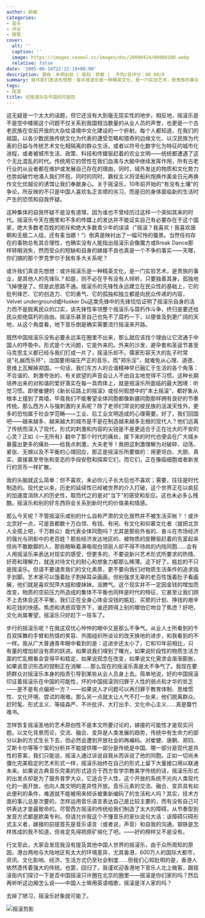```yaml
---
author: 颜峻
categories:
- 音乐
- 评论
- 随笔
cover:
  alt: ''
  caption: ''
  image: https://images.soomal.cc/images/doc/20090414/00000108.webp
  relative: false
date: '2005-06-14T22:32:19+08:00'
description: 源自：未明出处 | 版权：转载 |  平均/总评分：08.00/8
summary: 或许我们真该先想想：或许摇滚乐是一种精英文化，是一门实验艺术，是贵族的事业，是其他人的先锋队？如是，则不必在乎有没有人倾听，只要独善其身，孤独地飞掉便是了。但是此思路不通。摇滚乐的先锋性永远建立在民众性的基础上，它的批判锋芒、它的创造力、它的勇气、它的孤独和独立都是向民众传递的内容
tags:
- 摇滚
title: 论摇滚乐在中国的可能性
---
```


这无疑是一个太大的话题，但它还没有大到毫无现实性的地步。相反地，摇滚乐是不是空中楼阁这个问题不仅关系到我国相当数量的从业人员的声誉，也更是一个古老民族在空前开放的大杂烩语境中文化建设的一个折射。每个人都知道，在我们的祖国，以各少数民族传统文化为代表的遭受忽略和猎奇的边缘文化、以汉民族为代表的日益与传统艺术文化相隔离的群众生活，或者以符号化数字化为特征的城市化进程，或者被城市生活、政策、科技和传媒驱赶着的农业文明――统统都遭遇了这个无比混乱的时代。传统用它的惯性在我们血液与大脑中继续发挥作用，所有古老行业的从业者都在维护或发展自己存在的理由，同时，域外发达的物质和文化势力也势如破竹地涌入我们怀抱，同时的同时，霸权主义将坚船利炮换作美金日元再换作文化优越论的诱饵让我们奉献身心。关于摇滚乐，10年前开始的"有没有土壤"的争论，所反映的不只是中国人喜欢名正言顺的劣习，而是旧的身体面临新的生活时产生的恐慌和自我怀疑。





这种集体的自我怀疑不是没有道理，因为谁也不曾经历过这样一个突如其来的时代。摇滚乐今天在圈里和不多的传媒上的发达并不能证实自己有必要存在于这个国家，绝大多数老百姓的拒斥和绝大多数青少年的误读（"摇滚？我喜欢！我喜欢唐朝和无极二人组，还有麦当娜！"）倒真是映衬出了一幅可怜的蜃景。当然任何存在的事物总有其合理性，也确实没有人能指出摇滚乐会像魔方或Break Dance那样转眼消失，然而受众的短缺和自身的嫁接不良也真是一个不争的事实――天哪，你们搞的那个罗克罗尔于我有多大关系呢？





或许我们真该先想想：或许摇滚乐是一种精英文化，是一门实验艺术，是贵族的事业，是其他人的先锋队？如是，则不必在乎有没有人倾听，只要独善其身，孤独地飞掉便是了。但是此思路不通。摇滚乐的先锋性永远建立在民众性的基础上，它的批判锋芒、它的创造力、它的勇气、它的孤独和独立都是向民众传递的内容，Velvet underground或Husker Du这类先锋中的先锋恰恰证明了摇滚乐自身的活力而不是脱离民众的口实，该先锋性率领整个摇滚乐与腐朽作斗争，终归是要还给民众拒绝腐朽的自由。摇滚乐甚至自己也免不了腐朽一下，以便普及到更广阔的天地，从这个角度看，地下音乐倒是确实需要流行摇滚来开路。





既然中国摇滚乐没有必要永远呆在圈里不出来，那么就应该找个理由让它流通于中国人的呼吸中。形式是个大问题，它是外来的。外来的沙发、避孕套和圣诞节甚至马克思主义都已经与我们打成一片了，摇滚乐却不。儒家形容天大的乱子时常说"礼崩而乐坏"，治国要用端庄严正的音乐，而"郑乐淫"，就难免从心理、道德、思维上瓦解掉郑国。一句话，我们东方人的合谐精神早已融汇于生活的各个角落：不合谐的、刺激夸张的、有关欲望的声音会让人不由自主地觉得不习惯。这种长期培养出来的对和谐的爱好落实在每一具肉体上，就是摇滚乐所面临的最大困境：听觉习惯。即使崔健的《新长征路上的摇滚》或任何假想中的"本土摇滚"，都好象从根本上撞到了南墙，毕竟我们不能奢望全体同胞都像新疆同胞那样拥有良好的节奏传统。那么西方人与强刺激的关系呢？除了老师们常说的彼民族的活泼天性外，更多的恐怕属于社会学范畴――工业、后工业文明造成的心理需要。好了，我们回国吧――越来越多、越来越大的城市是不是在制造越来越多无根的现代人？他们远离了传统而深入了现代，形式的刺激和内容的尖锐是不是更适合于正在壮大的不安的心灵？正如《一无所有》戳中了那个时代的痛处，接下来的时代也便会在广大城乡暴露出更多的痛处――给我点刺激，大夫老爷！我把这刺激理解为对破碎、动荡、紧张、无根以及不平衡的心理回应，那正是摇滚乐所要做的：用更坦白、大胆、真实、直接甚至夸张和变态的手段安慰和探索它们，而它们，正在像癌细胞或者新发行的货币一样扩散。





我的头脑就这么简单：你不喜欢，未必你儿子长大后也不喜欢；需要，往往是时代制造的。现代史以来，历史的延续性已经被世界的介入打破，这个世界正在以疯狂的加速度消除人的历史性，取而代之的是对"当下"的感受和反应。这也未必多么残酷。摇滚乐和别的好东西将会关系到新时代的价值美和情感。





那么今天呢？不管摇滚乐或别的什么自称严肃的文化居然并不被生活买帐？！或许北京好一点，可是首都数十万白领、有钱、有闲、有文化和仰慕文化者（就把北京人全搭上吧，千万群众）能代表全体同胞吗？尤其是那些外省的、奋斗在市场经济的强光与阴影中的老百姓？那些经济发达地区的、被物质的皮鞭驱赶着的先富起来但尚不敢歇脚的人，那些眼瞅着满电视白领丽人却不得不待岗的内陆同胞……会有人用摇滚乐来表达对现实的感受，但更多的，不要说新兴艺术形式所要求的热情、好奇和理解力，就连对待文化的耐心和想象力都那么稀薄。这下好了，尴尬的不只是摇滚乐。但请不要谴责我们的文化素质，更不要向我们对物质生活条件的追求指手划脚。艺术家可以饿着肚子割掉耳朵画画，但别强求无辜的老百性饿着肚子看画展，他们就是喜欢倪萍大姐和傻妹妹。没脾气。这个现实并不一定因金钱的增加而改变，物质的空前压力所造成的集体不平衡也同样是时代的特征，它甚至让我们顾不上去体会这不平衡，我们正在全身心体会没钱的尴尬、买房的计划、挣钱的艰辛和花钱的快感。焦虑和诱惑双管齐下，谁还顾得上别的哪怕它吻合了焦虑？好吧，文化尚属奢望，摇滚乐只好赶下一班车了。





步行的摇滚乐呢？在我这双忧心忡忡的眼中又是那么不争气。从业人士所看到的千百双挥舞的手臂和热情的笑容、外围组织所谈论的改天换地的进步，和我看到的不一样。我从广大普通青年眼中看到的是：这进步还太小了，它和10年前相比，只有量的增加却没有质的跃进。如果说我们嗅到了曙光，如果说阶段性的物质生活方面的忙乱眼看会变得平和稳定，如果说观念在改变，如果说文化需求会渐渐膨胀，如果说意识形态的钳制正在消解……那么现在的摇滚乐真是太不争气了。我现在要把群众对摇滚乐本身的指责引导到某些从业人员身上去。简单地说，好的中国摇滚印证着摇滚乐在中国的可能性，坏的中国摇滚则归罪于人性的弱点和才华的贫乏――是不是有点偏袒一方？――如果说人才问题可以再归罪于教育体制、思维惯性、文化环境、尝试的艰难。那么另一点就太让人气不打一处来，他们脱离群众、赶时髦、形式主义、等级森严、不许批评、大打出手、文化中心主义……真是罄竹难书。





怎样恢复摇滚圣地的艺术原创性不是本文所要讨论的，嫁接的可能性才是现实问题。以文化背景而论，交流、融合、变异是人类发展的趋势，传统中有生命力的部分以新的方式生长下去，但必然会遭到开放社会的再编码。对崔健、唐朝、郑钧、艾斯卡尔等等个案的分析并不能提供哪一部分是传统是中国、哪一部分是现代是共性的答案，我们只能说，摇滚人通过诉说自我从而诉说了他的同胞。正如一切尚未僵化完美稳定的艺术形式一样，摇滚乐始终在自己的形式上留下大量接口用以联通未来。如果说古典音乐完美的形式适合于西方哲学宗教美学传统的话，摇滚乐形式的出发点却是为了服务普罗大众，它适合于人性，这个开放的系统不光向人类现代化的一面开放，也向人类文明的差异性开放。音乐元素的交流、融合、变异具有如此便利的条件，难道就不能被用来倾诉被重新编码了的生活和人吗？其实，技术方面的事儿总是次要的，怎样运用音乐语言表达自己是比较主要的，而有没有自己可供表达才是最致命的。尽管西方摇滚的传统给我们制造了太大的障碍，从节奏型到发音方式都是欧美专利，但请允许我这个不懂音乐的家伙说句大话：该障碍只碍形式主义者，嫁接的前提首先是音乐语言（或者说，声音）和自我的沟通，钢铁是怎样炼成的我不知道，但肯定先得把原矿熔化了吧。――好的榜样又不是没有。





行文至此，大家会发现我没有提及其他中国人世界的摇滚乐，由于众所周知的原因，港台两地与大陆地区有太大的环境差异，尤其香港，600万人的国际大都市，资讯、文化影响、经济、生活方式仍至社会制度……但我们心知肚明的是，香港人依然遗传着强大的传统。也罢，回归了，我谨欢迎香港地下音乐人北上做客，跟摇滚衙内们探讨一下是否中国摇滚只许圈在北京的圈里――摇滚是你们家的吗？然后再听听这边厢怎么说――中国人士嘛用英语唱歌，摇滚是洋人家的吗？





去掉了陋习，摇滚乐好象就可能了。





![摇滚剪影](https://images.soomal.cc/images/doc/20090414/00000108.webp)